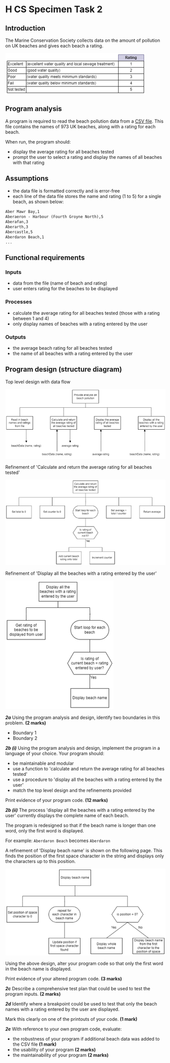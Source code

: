 # H CS Specimen Task 2

## Introduction

The Marine Conservation Society collects data on the amount of pollution on UK beaches and gives each beach a rating.

![Ratings](assets/sd5.png)


## Program analysis

A program is required to read the beach pollution data from a [CSV file](assets/beachData.csv "Download data").  This file contains the names of 973 UK beaches, along with a rating for each beach.

When run, the program should:

* display the average rating for all beaches tested
* prompt the user to select a rating and display the names of all beaches with that rating


## Assumptions

* the data file is formatted correctly and is error-free
* each line of the data file stores the name and rating (1 to 5) for a single beach, as shown below:

```
Aber Mawr Bay,1  
Aberaeron - Harbour (Fourth Groyne North),5  
Aberafan,3  
Aberarth,3  
Abercastle,5  
Aberdaron Beach,1   
...
```


## Functional requirements

### Inputs

* data from the file (name of beach and rating)
* user enters rating for the beaches to be displayed

### Processes

* calculate the average rating for all beaches tested (those with a rating between 1 and 4)
* only display names of beaches with a rating entered by the user

### Outputs

* the average beach rating for all beaches tested
* the name of all beaches with a rating entered by the user


## Program design (structure diagram)

Top level design with data flow

![Top level design](assets/sd1.png)

Refinement of 'Calculate and return the average rating for all beaches tested'

![Calculate average function](assets/sd2.png)

Refinement of 'Display all the beaches with a rating entered by the user'

![Display beaches procedure](assets/sd3.png)


___2a___ Using the program analysis and design, identify two boundaries in this problem. __(2 marks)__

* Boundary 1
* Boundary 2


___2b (i)___ Using the program analysis and design, implement the program in a language of your choice. Your program should:

* be maintainable and modular
* use a function to 'calculate and return the average rating for all beaches tested'
* use a procedure to 'display all the beaches with a rating entered by the user'
* match the top level design and the refinements provided

Print evidence of your program code. __(12 marks)__


___2b (ii)___ The process 'display all the beaches with a rating entered by the user' currently
displays the complete name of each beach.

The program is redesigned so that if the beach name is longer than one word, only the first word is displayed.

For example: `Aberdaron Beach` becomes `Aberdaron`

A refinement of 'Display beach name' is shown on the following page. This finds the position of the first space character in the string and displays only the characters up to this position.

![Refinement](assets/sd4.png)

Using the above design, alter your program code so that only the first word in the beach name is displayed.

Print evidence of your altered program code. __(3 marks)__


___2c___ Describe a comprehensive test plan that could be used to test the program inputs. __(2 marks)__


___2d___ Identify where a breakpoint could be used to test that only the beach names with a rating entered by the user are displayed.

Mark this clearly on one of the printouts of your code. __(1 mark)__


___2e___ With reference to your own program code, evaluate:

* the robustness of your program if additional beach data was added to the CSV file __(1 mark)__
* the usability of your program __(2 marks)__
* the maintainability of your program __(2 marks)__
